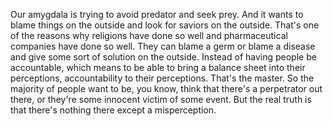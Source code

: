  Our amygdala is trying to avoid predator and seek prey. And it wants to blame things on the outside and look for saviors on the outside. That's one of the reasons why religions have done so well and pharmaceutical companies have done so well. They can blame a germ or blame a disease and give some sort of solution on the outside. Instead of having people be accountable, which means to be able to bring a balance sheet into their perceptions, accountability to their perceptions. That's the master. So the majority of people want to be, you know, think that there's a perpetrator out there, or they're some innocent victim of some event. But the real truth is that there's nothing there except a misperception.